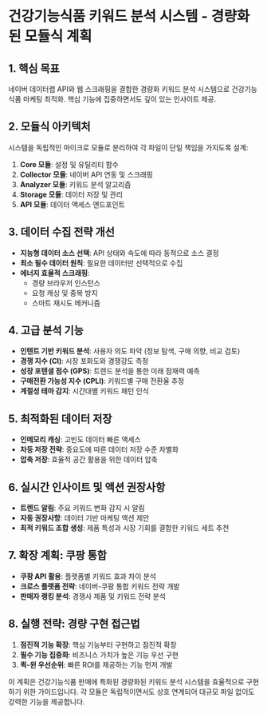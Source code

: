 # 건강기능식품 키워드 분석 시스템 - 경량화된 모듈식 계획

## 1. 핵심 목표
네이버 데이터랩 API와 웹 스크래핑을 결합한 경량화 키워드 분석 시스템으로 건강기능식품 마케팅 최적화. 핵심 기능에 집중하면서도 깊이 있는 인사이트 제공.

## 2. 모듈식 아키텍처
시스템을 독립적인 마이크로 모듈로 분리하여 각 파일이 단일 책임을 가지도록 설계:

1. **Core 모듈**: 설정 및 유틸리티 함수
2. **Collector 모듈**: 네이버 API 연동 및 스크래핑
3. **Analyzer 모듈**: 키워드 분석 알고리즘
4. **Storage 모듈**: 데이터 저장 및 관리
5. **API 모듈**: 데이터 액세스 엔드포인트

## 3. 데이터 수집 전략 개선
- **지능형 데이터 소스 선택**: API 상태와 속도에 따라 동적으로 소스 결정
- **최소 필수 데이터 원칙**: 필요한 데이터만 선택적으로 수집
- **에너지 효율적 스크래핑**:
  - 경량 브라우저 인스턴스
  - 요청 캐싱 및 중복 방지
  - 스마트 재시도 메커니즘

## 4. 고급 분석 기능
- **인텐트 기반 키워드 분석**: 사용자 의도 파악 (정보 탐색, 구매 의향, 비교 검토)
- **경쟁 지수 (CI)**: 시장 포화도와 경쟁강도 측정
- **성장 포텐셜 점수 (GPS)**: 트렌드 분석을 통한 미래 잠재력 예측
- **구매전환 가능성 지수 (CPLI)**: 키워드별 구매 전환율 추정
- **계절성 테마 감지**: 시간대별 키워드 패턴 인식

## 5. 최적화된 데이터 저장
- **인메모리 캐싱**: 고빈도 데이터 빠른 액세스
- **차등 저장 전략**: 중요도에 따른 데이터 저장 수준 차별화
- **압축 저장**: 효율적 공간 활용을 위한 데이터 압축

## 6. 실시간 인사이트 및 액션 권장사항
- **트렌드 알림**: 주요 키워드 변화 감지 시 알림
- **자동 권장사항**: 데이터 기반 마케팅 액션 제안
- **최적 키워드 조합 생성**: 제품 특성과 시장 기회를 결합한 키워드 세트 추천

## 7. 확장 계획: 쿠팡 통합
- **쿠팡 API 활용**: 플랫폼별 키워드 효과 차이 분석
- **크로스 플랫폼 전략**: 네이버-쿠팡 통합 키워드 전략 개발
- **판매자 랭킹 분석**: 경쟁사 제품 및 키워드 전략 분석

## 8. 실행 전략: 경량 구현 접근법
1. **점진적 기능 확장**: 핵심 기능부터 구현하고 점진적 확장
2. **필수 기능 집중화**: 비즈니스 가치가 높은 기능 우선 구현
3. **퀵-윈 우선순위**: 빠른 ROI를 제공하는 기능 먼저 개발

이 계획은 건강기능식품 판매에 특화된 경량화된 키워드 분석 시스템을 효율적으로 구현하기 위한 가이드입니다. 각 모듈은 독립적이면서도 상호 연계되어 대규모 파일 없이도 강력한 기능을 제공합니다.
